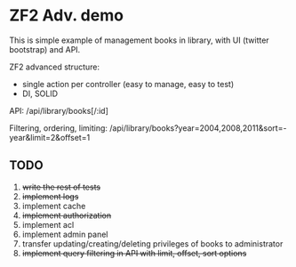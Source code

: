 ZF2 Adv. demo
=======================

This is simple example of management books in library, with UI (twitter bootstrap) and API.

ZF2 advanced structure:
- single action per controller (easy to manage, easy to test)
- DI, SOLID

API:
/api/library/books[/:id]

Filtering, ordering, limiting:
/api/library/books?year=2004,2008,2011&sort=-year&limit=2&offset=1

TODO
-----------------------
1. ~~write the rest of tests~~
2. ~~implement logs~~
3. implement cache
4. ~~implement authorization~~
5. implement acl
6. implement admin panel
7. transfer updating/creating/deleting privileges of books to administrator
8. ~~implement query filtering in API with limit, offset, sort options~~

